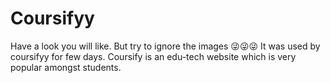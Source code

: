 # Coursifyy
Have a look you will like. But try to ignore the images 😜😜😜
It was used by coursifyy for few days.
Coursify is an edu-tech website which is very popular amongst students.
